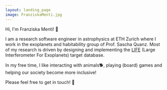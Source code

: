 ```yaml
---
layout: landing_page
image: FranziskaMenti.jpg
---
```


Hi, I'm Franziska Menti! 👋

I am a research software engineer in astrophysics at ETH Zurich where I work in the exoplanets and habitability group of Prof. Sascha Quanz.
Most of my research is driven by designing and implementing the [LIFE](https://life-space-mission.com/) (Large Interferometer For Exoplanets) target database.

In my free time, I like interacting with animals🐕, playing (board) games and helping our society become more inclusive!

Please feel free to get in touch! 📧
